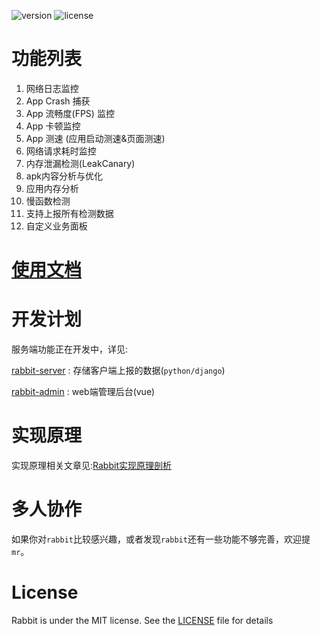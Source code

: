 
![version](https://img.shields.io/badge/version-0.8.5-brightgreen)  ![license](https://img.shields.io/badge/license-MIT-brightgreen)

# 功能列表

1. 网络日志监控
2. App Crash 捕获
3. App 流畅度(FPS) 监控
4. App 卡顿监控
5. App 测速 (应用启动测速&页面测速)
6. 网络请求耗时监控
7. 内存泄漏检测(LeakCanary)
8. apk内容分析与优化
9. 应用内存分析
10. 慢函数检测 
11. 支持上报所有检测数据
12. 自定义业务面板

# [使用文档](./documents/README.md)

# 开发计划

服务端功能正在开发中，详见:

[rabbit-server](https://github.com/SusionSuc/rabbit-server) : 存储客户端上报的数据(`python/django`)

[rabbit-admin](https://github.com/SusionSuc/rabbit-admin) : web端管理后台(vue)

# 实现原理

实现原理相关文章见:[Rabbit实现原理剖析](https://github.com/SusionSuc/AdvancedAndroid/blob/master/Rabbit%E5%AE%9E%E7%8E%B0%E5%8E%9F%E7%90%86%E5%89%96%E6%9E%90/README.md)

# 多人协作

如果你对`rabbit`比较感兴趣，或者发现`rabbit`还有一些功能不够完善，欢迎提`mr`。

# License

Rabbit is under the MIT license. See the [LICENSE](./LICENSE) file for details